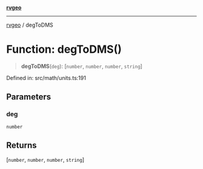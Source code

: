 [**rvgeo**](../README.md)

***

[rvgeo](../globals.md) / degToDMS

# Function: degToDMS()

> **degToDMS**(`deg`): \[`number`, `number`, `number`, `string`\]

Defined in: src/math/units.ts:191

## Parameters

### deg

`number`

## Returns

\[`number`, `number`, `number`, `string`\]
